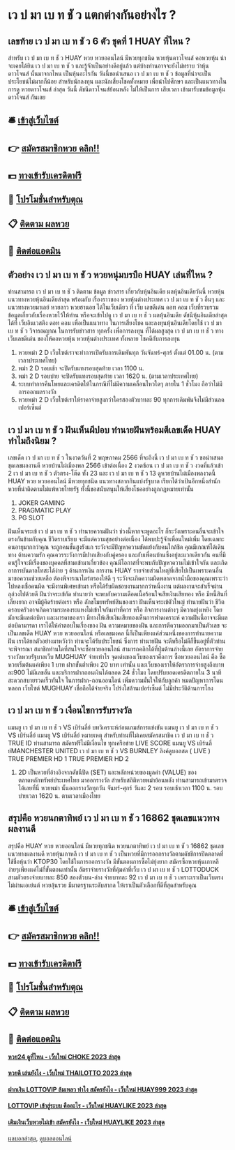 # เว ป มา เบ ท ชั ว แตกต่างกันอย่างไร ?
## เลขท้าย เว ป มา เบ ท ชั ว 6 ตัว ชุดที่ 1 HUAY ที่ไหน ?
สำหรับ เว ป มา เบ ท ชั ว HUAY หวย หวยออนไลน์ มีหวยทุกชนิด หวยหุ้นดาวโจนส์ คอหวยหุ้น น่าจะเคยได้ยิน เว ป มา เบ ท ชั ว และรู้จักเป็นอย่างดีอยู่แล้ว แต่บ้างท่านอาจจะยังไม่ทราบ ว่าหุ้นดาวโจนส์ นั้นมาจากไหน เป็นหุ้นอะไรกัน วันนี้ขอนำเสนอ เว ป มา เบ ท ชั ว ข้อมูลที่น่าจะเป็นประโยชน์ไม่มากก็น้อย สำหรับนักลงทุน และนักเสี่ยงโชคทั้งหมาย เพื่อนำไปศึกษา และเป็นแนวทางในการดู หวยดาวโจนส์ ล่าสุด วันนี้ ดัชนีดาวโจนส์ย้อนหลัง ไม่ให้เป็นการ เสียเวลา เข้ามารับชมข้อมูลหุ้นดาวโจนส์ กันเลย

## 🛎 [เข้าสู่เว็บไซต์](https://bit.ly/3BG5bNw)
## 👉 [สมัครสมาชิกหวย คลิก!!](https://bit.ly/3BG5bNw)
## 💵 [ทางเข้ารับเครดิตฟรี](https://bit.ly/3C3mvgS)
## 👑 [โปรโมชั่นสำหรับตุณ](https://bit.ly/3C3mvgS)
## 📋 [ติดตาม ผลหวย](https://bit.ly/3C3mvgS)
## 📱 [ติดต่อแอดมิน](https://bit.ly/3C3mvgS)

## ตัวอย่าง เว ป มา เบ ท ชั ว หวยหนุ่มบรบือ HUAY เล่นที่ไหน ?
ท่านสามารถ เว ป มา เบ ท ชั ว ติดตาม ข้อมูล ข่าวสาร เกี่ยวกับหุ้นอินเดีย ผลหุ้นอินเดียวันนี้ หวยหุ้น แนวทางหวยหุ้นอินเดียล่าสุด พร้อมกับ
เรื่องราวของ หวยหุ้นต่างประเทศ เว ป มา เบ ท ชั ว อื่นๆ และแนวทางหวยมาเลย์ หวยลาว หวยฮานอย ได้ในเว็บเดียว ที่ เว็บ เลขดีเด่น ดอท คอม เว็บที่รวบรวมข้อมูลเกี่ยวกับเรื่องหวยไว้ให้ท่าน หรือจะเข้าไปดู เว ป มา เบ ท ชั ว ผลหุ้นอินเดีย ดัชนีหุ้นอินเดียล่าสุด ได้ที่ เว็บอินเวสติง ดอท คอม เพื่อเป็นแนวทาง ในการเสี่ยงโชค และลงทุนหุ้นอินเดียโดยใช้ เว ป มา เบ ท ชั ว วิจารณญาณ ในการรับข่าวสาร ทุกครั้ง เพื่อการลงทุน ที่ได้ผลสูงสุด เว ป มา เบ ท ชั ว ทางเว็บเลขดีเด่น ของให้คอหวยหุ้น หวยหุ้นต่างประเทศ ทั้งหลาย โชคดีกับการลงทุน
1. หวยพม่า 2 D เว็บไซต์เราจะทำการเปิดรับการเดิมพันทุก วันจันทร์-ศุกร์ ตั้งแต่ 01.00 น. (ตามเวลาประเทศไทย)
2. พม่า 2 D รอบเช้า จะปิดรับแทงรอบสุดท้าย เวลา 1100 น.
3. พม่า 2 D รอบบ่าย จะปิดรับแทงรอบสุดท้าย เวลา 1620 น. (ตามเวลาประเทศไทย)
4. ระบบทำการคืนโพยและเครดิตให้ในกรณีที่ไม่มีความเคลื่อนไหวใดๆ ภายใน 1 ชั่วโมง ถือว่าไม่มีการออกผลรางวัล
5. หวยพม่า 2 D เว็บไซต์เราให้ราคาจ่ายสูงกว่าใครสองตัวบาทละ 90 ทุกการเดิมพันจึงไม่มีส่วนลดเปอร์เซ็นต์

## เว ป มา เบ ท ชั ว ฝันเห็นผีปอบ ทำนายฝันพร้อมตีเลขเด็ด HUAY ทำไมถึงนิยม ?
เลขเด็ด เว ป มา เบ ท ชั ว ในงวดวันที่ 2 พฤษภาคม 2566 ที่จะถึงนี้ เว ป มา เบ ท ชั ว ขอนำเสนอชุดเลขผลงานดี หวยบ้านไผ่เมืองพล 2566 เข้าต่อเนื่อง 2 งวดซ้อน เว ป มา เบ ท ชั ว งวดที่แล้วเข้า 2 เว ป มา เบ ท ชั ว ตัวตรง-โต๊ด ทั้ง 23 และ เว ป มา เบ ท ชั ว 13 ดูหวยบ้านไผ่เมืองพลงวดนี้ HUAY หวย หวยออนไลน์ มีหวยทุกชนิด แนวทางสลากกินแบ่งรัฐบาล เรียกได้ว่าเป้นอีกหนึ่งสำนักหวยที่น่าติดตามไม่แพ้หวยไทยรัฐ ทั้งนี้ขอสนับสนุนให้เสี่ยงโชคอย่างถูกกฎหมายเท่านั้น
1. JOKER GAMING
2. PRAGMATIC PLAY
3. PG SLOT

ฝันเห็นจระเข้ เว ป มา เบ ท ชั ว ทำนายความฝันว่า ช่วงนี้หากจะพูดอะไร ก็ระวังเพราะคนอื่นจะเข้าใจตรงกันข้ามกับคุณ ชีวิตราบเรียบ จะมีแต่ความสุขอย่างต่อเนื่อง ได้พบปะรู้จักเพื่อนใหม่เพิ่ม โดยเฉพาะคนอายุมากกว่าคุณ จะถูกคนชั้นสูงรังแก ระวังจะมีปัญหาความขัดแย้งกับคนใกล้ชิด คุณมีเกณฑ์ได้เดินทาง
ด้านความรัก คุณควรระวังการมีปากเสียงกับคู่ครอง และกับเพื่อนบ้านซึ่งอยู่ละแวกเดียวกัน คนที่มีคนรู้ใจจะมีเรื่องของบุคคลที่สามเข้ามาเกี่ยวข้อง คุณมีโอกาสที่จะพบกับปัญหาความไม่เข้าใจกัน และเกิดอาการบันดาลโทสะได้ง่าย ๆ
ด้านการเงิน การงาน HUAY รายจ่ายส่วนใหญ่ที่เสียไปเป็นเพราะคนอื่นมาขอความช่วยเหลือ ต้องพิจารณาไตร่ตรองให้ดี ๆ ระวังจะเกิดความผิดพลาดจากน้ำมือของคุณเพราะว่าไปหลงเชื่อคนผิด จะมีงานพิเศษเข้ามา หรือได้รับผิดชอบงานมากกว่าหนึ่งงาน แต่ผลงานจะสำเร็จผ่านลุล่วงไปด้วยดี
ฝันว่าจระเข้กัด ทำนายว่า จะพบกับความเดือดเนื้อร้อนใจเสียเงินเสียทอง หรือ มีหนี้สินที่เลี่ยงยาก อาจมีผู้คิดร้ายต่อเรา หรือ ลักขโมยทรัพย์สินของเรา
ฝันเห็นจระเข้ตัวใหญ่ ทำนายฝันว่า ชีวิตครอบครัวอาจเกิดความระหองระแหงไม่เข้าใจกันเท่าที่ควร หรือ กิจการงานต่างๆ มีความยุ่งเหยิง โดยมักจะมีผลต่อบิดา และมารดาของเรา มีทางให้เสียเงินเสียทองเห็นการฟาดเคราะห์ ความฝันนี้อาจจะมีผลต่อบิดามารดา
เราได้ให้คำตอบในเรื่องของ ฝัน ความหมายของฝัน และการตีความออกมาเป็นตัวเลข จะเป็นเลขเด็ด HUAY หวย หวยออนไลน์ หรือเลขมงคล นี้ก็เป็นเพียงแค่ส่วนหนึ่งของการทำนายความฝัน เราได้ยกตัวอย่างมาหวังว่า ท่านจะได้รับประโยชน์ ซึ่งการ ทำนายฝัน จะดีหรือไม่ดีก็ขึ้นอยู่ที่ตัวท่านจะพิจารณา
สมาชิกท่านใดที่สนใจจะซื้อหวยออนไลน์ สามารถคลิกได้ที่ปุ่มด้านล่างนี้เลย
อัตราการจ่ายรางวัลหวยรัฐบาลเว็บ MUGHUAY จ่ายเท่าไร
จุดเด่นของเว็บของเราคือการ ซื้อหวยออนไลน์ คือ ซื้อหวยเริ่มต้นแค่เพียง 1 บาท ฝากขั้นต่ำเพียง 20 บาท เท่านั้น และเว็บของเราให้อัตราการจ่ายสูงถึงบาทละ900 ไม่มีเลขอั้น และบริการฝากถอนเงินได้ตลอด 24 ชั่วโมง โดยปรับยอดเครดิตภายใน 3 นาที สะดวกสบายรวดเร็วทันใจ ในการฝาก-ถอนออนไลน์ เพิ่มความมั่นใจให้กับลูกค้า หมดปัญหาการโดนหลอก เว็บไซต์ MUGHUAY เชื่อถือได้จ่ายจริง โปร่งใสล้านเปอร์เซ็นต์ ไม่มีประวัติด้านการโกง

## เว ป มา เบ ท ชั ว เงื่อนไขการรับรางวัล
แมนยู เว ป มา เบ ท ชั ว VS เบิร์นลี่ย์
บทวิเคราะห์ก่อนเกมส์การแข่งขัน แมนยู เว ป มา เบ ท ชั ว VS เบิร์นลี่ย์
แมนยู VS เบิร์นลี่ย์
หมายเหตุ สำหรับท่านที่ไม่เคยสมัครสมาชิค เว ป มา เบ ท ชั ว TRUE ID ท่านสามารถ สมัครฟรีไม่มีเงื่อนไข ทุกเครือข่าย
LIVE SCORE แมนยู VS เบิร์นลี่ย์MANCHESTER UNITED เว ป มา เบ ท ชั ว VS BURNLEY
ลิงค์ดูบอลสด ( LIVE )
 TRUE PREMIER HD 1 
 TRUE PREMIER HD 2 
1. 2D เป็นหวยที่อ้างอิงจากดัชนีปิด (SET) และหลักหน่วยของมูลค่า (VALUE) ของตลาดหลักทรัพย์ประเทศไทย มาออกรางวัล สำหรับสถิติหวยพม่าย้อนหลัง ท่านสามารถเข้ามาตรวจได้เลยที่นี่ หวยพม่า นั้นออกรางวัลทุกวัน จันทร์-ศุกร์ วันละ 2 รอบ รอบเช้าเวลา 1100 น. รอบบ่ายเวลา 1620 น. ตามเวลาเมืองไทย

## สรุปคือ หวยนกตาทิพย์ เว ป มา เบ ท ชั ว 16862 ชุดเลขแนวทางผลงานดี
สรุปคือ HUAY หวย หวยออนไลน์ มีหวยทุกชนิด หวยนกตาทิพย์ เว ป มา เบ ท ชั ว 16862 ชุดเลขแนวทางผลงานดี หวยหุ้นเกาหลี เว ป มา เบ ท ชั ว เป็นหวยที่มีการออกรางวัลตามดัชชีการปิดตลาดที่ใช้ชื่อหุ้นว่า KTOP30 โดยใช้ในการออกรางวัล มีขั้นตอนการซื้อไม่ยุ่งยาก สมัครซื้อหวยหุ้นเกาหลี ง่ายๆเพียงเเค่ไม่กี่ขั้นตอนเท่านั้น อัตราจ่ายรางวัลที่คุ้มค่าที่เว็บ เว ป มา เบ ท ชั ว LOTTODUCK สามตัวตรงจ่ายบาทละ 850 สองตัวบน-ล่าง จ่ายบาทละ 92 เว ป มา เบ ท ชั ว เพราะเราเป็นเว็บตรงไม่ผ่านเอเย่นต์ หวยลุ้นรวย มีมาตรฐานระดับสากล ให้เราเป็นตัวเลือกที่ดีที่สุดสำหรับคุณ

## 🛎 [เข้าสู่เว็บไซต์](https://bit.ly/3BG5bNw)
## 👉 [สมัครสมาชิกหวย คลิก!!](https://bit.ly/3BG5bNw)
## 💵 [ทางเข้ารับเครดิตฟรี](https://bit.ly/3C3mvgS)
## 👑 [โปรโมชั่นสำหรับตุณ](https://bit.ly/3C3mvgS)
## 📋 [ติดตาม ผลหวย](https://bit.ly/3C3mvgS)
## 📱 [ติดต่อแอดมิน](https://bit.ly/3C3mvgS)

#### [หวย24 ดูที่ไหน - เว็บใหม่ CHOKE 2023 ล่าสุด](https://atom.io/themes/หวย24%20ดูที่ไหน%20-%20เว็บใหม่%20choke%202023%20ล่าสุด)
#### [หวยดี เล่นยังไง - เว็บใหม่ THAILOTTO 2023 ล่าสุด](https://atom.io/themes/หวยดี%20เล่นยังไง%20-%20เว็บใหม่%20thailotto%202023%20ล่าสุด)
#### [ฝากเงิน LOTTOVIP ล้มเหลว ทําไง สมัครยังไง - เว็บใหม่ HUAY999 2023 ล่าสุด](https://atom.io/themes/ฝากเงิน%20lottovip%20ล้มเหลว%20ทําไง%20สมัครยังไง%20-%20เว็บใหม่%20huay999%202023%20ล่าสุด)
#### [LOTTOVIP เข้าสู่ระบบ คืออะไร - เว็บใหม่ HUAYLIKE 2023 ล่าสุด](https://atom.io/themes/lottovip%20เข้าสู่ระบบ%20คืออะไร%20-%20เว็บใหม่%20huaylike%202023%20ล่าสุด)
#### [เติมเงินเว็บหวยไม่เข้า สมัครยังไง - เว็บใหม่ HUAYLIKE 2023 ล่าสุด](https://atom.io/themes/เติมเงินเว็บหวยไม่เข้า%20สมัครยังไง%20-%20เว็บใหม่%20huaylike%202023%20ล่าสุด)

[ผลบอลล่าสุด](https://siamsport.tv "ผลบอลล่าสุด"), [ดูบอลออนไลน์](https://siamsport.tv/ดูบอลสด "ดูบอลออนไลน์")
